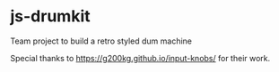 # js-drumkit

Team project to build a retro styled dum machine

Special thanks to https://g200kg.github.io/input-knobs/ for their work.
